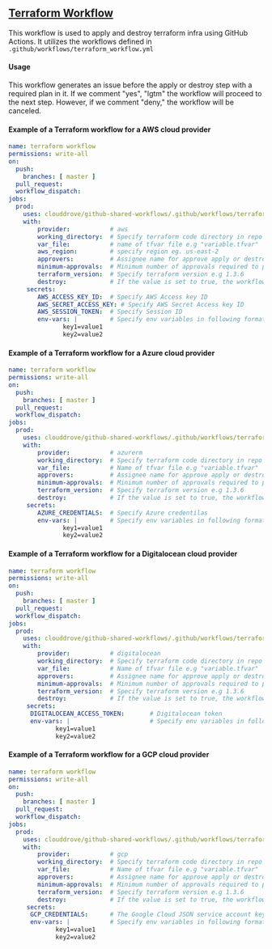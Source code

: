## [Terraform Workflow](https://github.com/clouddrove/github-shared-workflows/blob/master/.github/workflows/terraform_workflow.yml)

This workflow is used to apply and destroy terraform infra using GitHub Actions. It utilizes the workflows defined in `.github/workflows/terraform_workflow.yml`

#### Usage
This workflow generates an issue before the apply or destroy step with a required plan in it. If we comment "yes", "lgtm" the workflow will proceed to the next step. However, if we comment "deny," the workflow will be canceled.

#### Example of a Terraform workflow for a AWS cloud provider
```yaml
name: terraform workflow
permissions: write-all
on:
  push:
    branches: [ master ]
  pull_request:
  workflow_dispatch:
jobs:
  prod:
    uses: clouddrove/github-shared-workflows/.github/workflows/terraform_workflow.yml@master
    with:
        provider:           # aws
        working_directory:  # Specify terraform code directory in repo
        var_file:           # name of tfvar file e.g "variable.tfvar"
        aws_region:         # specify region eg. us-east-2
        approvers:          # Assignee name for approve apply or destroy step
        minimum-approvals:  # Minimum number of approvals required to progress the workflow, deafault value is 1
        terraform_version:  # Specify terraform version e.g 1.3.6
        destroy:            # If the value is set to true, the workflow proceeds to the destroy step. However, the default value is false
     secrets:
        AWS_ACCESS_KEY_ID:  # Specify AWS Access key ID
        AWS_SECRET_ACCESS_KEY: # Specify AWS Secret Access key ID
        AWS_SESSION_TOKEN:  # Specify Session ID
        env-vars: |         # Specify env variables in following format
               key1=value1
               key2=value2

```

#### Example of a Terraform workflow for a Azure cloud provider
```yaml
name: terraform workflow
permissions: write-all
on:
  push:
    branches: [ master ]
  pull_request:
  workflow_dispatch:
jobs:
  prod:
    uses: clouddrove/github-shared-workflows/.github/workflows/terraform_workflow.yml@master
    with:
        provider:           # azurerm
        working_directory:  # Specify terraform code directory in repo
        var_file:           # Name of tfvar file e.g "variable.tfvar"
        approvers:          # Assignee name for approve apply or destroy step
        minimum-approvals:  # Minimum number of approvals required to progress the workflow, deafault value is 1
        terraform_version:  # Specify terraform version e.g 1.3.6
        destroy:            # If the value is set to true, the workflow proceeds to the destroy step. However, the default value is false
     secrets:
        AZURE_CREDENTIALS:  # Specify Azure credentilas
        env-vars: |         # Specify env variables in following format
               key1=value1
               key2=value2
```

#### Example of a Terraform workflow for a Digitalocean cloud provider
```yaml
name: terraform workflow
permissions: write-all
on:
  push:
    branches: [ master ]
  pull_request:
  workflow_dispatch:
jobs:
  prod:
    uses: clouddrove/github-shared-workflows/.github/workflows/terraform_workflow.yml@master
    with:
        provider:           # digitalocean
        working_directory:  # Specify terraform code directory in repo
        var_file:           # Name of tfvar file e.g "variable.tfvar"
        approvers:          # Assignee name for approve apply or destroy step
        minimum-approvals:  # Minimum number of approvals required to progress the workflow, deafault value is 1
        terraform_version:  # Specify terraform version e.g 1.3.6
        destroy:            # If the value is set to true, the workflow proceeds to the destroy step. However, the default value is false
     secrets:
      DIGITALOCEAN_ACCESS_TOKEN:       # Digitalocean token
      env-vars: |                      # Specify env variables in following format
             key1=value1
             key2=value2
```

#### Example of a Terraform workflow for a GCP cloud provider
```yaml
name: terraform workflow
permissions: write-all
on:
  push:
    branches: [ master ]
  pull_request:
  workflow_dispatch:
jobs:
  prod:
    uses: clouddrove/github-shared-workflows/.github/workflows/terraform_workflow.yml@master
    with:
        provider:           # gcp
        working_directory:  # Specify terraform code directory in repo
        var_file:           # Name of tfvar file e.g "variable.tfvar"
        approvers:          # Assignee name for approve apply or destroy step
        minimum-approvals:  # Minimum number of approvals required to progress the workflow, deafault value is 1
        terraform_version:  # Specify terraform version e.g 1.3.6
        destroy:            # If the value is set to true, the workflow proceeds to the destroy step. However, the default value is false
     secrets:
      GCP_CREDENTIALS:      # The Google Cloud JSON service account key to use for authentication
      env-vars: |           # Specify env variables in following format
             key1=value1
             key2=value2
```

